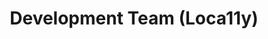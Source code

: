---
name: Sarthak
title: Development Team (Loca11y)
tags:
  - loca11y
picture: ../../images/team/Sarthak.png
---